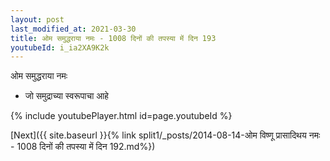 ```yaml
---
layout: post
last_modified_at: 2021-03-30
title: ओम समुद्धराया नमः - 1008 दिनों की तपस्या में दिन 193
youtubeId: i_ia2XA9K2k
---
```

 
 
 ओम समुद्धराया नमः  
 
 -  जो समुद्राच्या स्वरूपाचा आहे 
 
  
 
  
 
 
 
 
 
 


{% include youtubePlayer.html id=page.youtubeId %}
 
[Next]({{ site.baseurl }}{% link  split1/_posts/2014-08-14-ओम विष्णू प्रासादिथय नमः - 1008 दिनों की तपस्या में दिन 192.md%})
 

